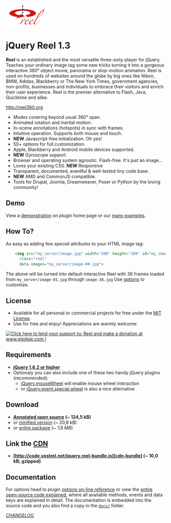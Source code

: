 ![logo](assets/logo.gif)

jQuery Reel 1.3
===============

**Reel** is an established and the most versatile three-sixty player for jQuery. Teaches your ordinary image tag some new tricks turning it into a gorgeous interactive 360° object movie, panorama or stop-motion animation. Reel is used on hundreds of websites around the globe by  big ones like Nikon, BMW, Adidas, Blackberry or The New York Times, government agencies, non-profits, businesses and individuals to embrace their visitors and enrich their user experience. Reel is the premier alternative to Flash, Java, Quicktime and alike.

<http://reel360.org>

* Modes covering beyond usual 360° span.
* Animated rotation and inertial motion.
* In-scene annotations (hotspots) in sync with frames.
* Intuitive operation. Supports both mouse and touch.
* **NEW** Javascript-free initialization. Oh yes!
* 50+ options for full customization.
* Apple, Blackberry and Android mobile devices supported.
* **NEW** Gyroscope support.
* Browser and operating system agnostic. Flash-free. It's just an image...
* Loves your existing CSS. **NEW** Responsive
* Transparent, documented, eventful & well-tested tiny code base.
* **NEW** AMD and CommonJS compatible.
* Tools for Drupal, Joomla, Dreamweaver, Poser or Python by the loving community!

Demo
----

View a [demonstration][demo] on plugin home page or our [many examples][examples].


How To?
-------

As easy as adding few _special_ attributes to your HTML image tag:

```html
    <img src="my_server/image.jpg" width="200" height="100" id="my_image"
      class="reel"
      data-images="my_server/image-##.jpg">
```

The above will be turned into default interactive Reel with 36 frames loaded from `my_server/image-01.jpg` through `image-36.jpg` Use [options][options] to customize.


License
-------

* Available for all personal or commercial projects for free under the [MIT License][license]. 
* Use for free and enjoy! Appreciations are warmly welcome:

<a href='http://www.pledgie.com/campaigns/9596'><img alt='Click here to lend your support to: Reel and make a donation at www.pledgie.com !' src='http://www.pledgie.com/campaigns/9596.png?skin_name=chrome' border='0' /></a>


Requirements
------------

* **[jQuery 1.6.2 or higher][jquery]**
* Optionaly you can also include one of these two handy jQuery plugins (recommended):
    * [jQuery.mouseWheel][mousewheel] will enable mouse wheel interaction
    * or [jQuery.event.special.wheel][wheel] is also a nice alternative


Download
--------

* **[Annotated open source][source] (~ 124,5 kB)**
* or [minified version][min] (~ 20,8 kB)
* or [entire package][zip] (~ 7,8 MB)


Link the [CDN][cdn]
-------------------

* **[http://code.vostrel.net/jquery.reel-bundle.js][cdn-bundle] (~ 10,0 kB; gzipped)**


Documentation
-------------

For options head to plugin [options on-line reference][options] or view the [entire open-source code explained][docs], where all available methods, events and data keys are explained in detail. The documentation is embedded into the source code and you also find a copy in the [`docs/`][docs-copy] folder.

[CHANGELOG][changelog]



[demo]: http://reel360.org/reel#demo
[docs]: http://test.vostrel.net/jquery.reel/docs/jquery.reel.html
[docs-copy]: http://github.com/pisi/Reel/tree/master/docs
[examples]: http://test.vostrel.net/jquery.reel/example
[options]: http://reel360.org/reel#options
[changelog]: http://github.com/pisi/Reel/blob/master/CHANGELOG.markdown
[license]: https://raw.github.com/pisi/Reel/master/LICENSE.txt
[jquery]: http://www.jquery.com/
[mousewheel]: http://github.com/brandonaaron/jquery-mousewheel
[wheel]: http://blog.threedubmedia.com/2008/08/eventspecialwheel.html
[source]: http://github.com/pisi/Reel/raw/v1.3.0/jquery.reel.js
[min]: http://github.com/pisi/Reel/raw/v1.3.0/jquery.reel-min.js
[zip]: http://github.com/pisi/Reel/zipball/v1.3.0
[iphone-test]: http://www.youtube.com/watch?v=R0hiYmVre6s
[cdn]: http://wiki.github.com/pisi/Reel/cdn
[cdn-bundle]: http://code.vostrel.net/jquery.reel-bundle.js
